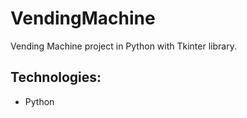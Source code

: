 # VendingMachine
Vending Machine project in Python
with Tkinter library.
 
## Technologies:
* Python
